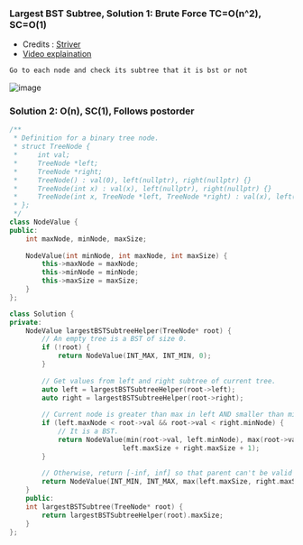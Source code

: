 ### __Largest BST Subtree, Solution 1: Brute Force TC=O(n^2), SC=O(1)__

- Credits : [Striver](https://github.com/striver79/FreeKaTreeSeries/blob/main/largestBSTinBTCpp)
- [Video explaination](https://www.youtube.com/watch?v=X0oXMdtUDwo&list=PLgUwDviBIf0q8Hkd7bK2Bpryj2xVJk8Vk&index=54)

```md
Go to each node and check its subtree that it is bst or not
```



![image](https://user-images.githubusercontent.com/51910127/144740493-8b091d8c-2cc6-4c00-b4c6-cbcfdfadc4ee.png)


### __Solution 2: O(n), SC(1), Follows postorder__
```cpp
/**
 * Definition for a binary tree node.
 * struct TreeNode {
 *     int val;
 *     TreeNode *left;
 *     TreeNode *right;
 *     TreeNode() : val(0), left(nullptr), right(nullptr) {}
 *     TreeNode(int x) : val(x), left(nullptr), right(nullptr) {}
 *     TreeNode(int x, TreeNode *left, TreeNode *right) : val(x), left(left), right(right) {}
 * };
 */
class NodeValue {
public:
    int maxNode, minNode, maxSize;
    
    NodeValue(int minNode, int maxNode, int maxSize) {
        this->maxNode = maxNode;
        this->minNode = minNode;
        this->maxSize = maxSize;
    }
};

class Solution {
private:
    NodeValue largestBSTSubtreeHelper(TreeNode* root) {
        // An empty tree is a BST of size 0.
        if (!root) {
            return NodeValue(INT_MAX, INT_MIN, 0);
        }
        
        // Get values from left and right subtree of current tree.
        auto left = largestBSTSubtreeHelper(root->left);
        auto right = largestBSTSubtreeHelper(root->right);
        
        // Current node is greater than max in left AND smaller than min in right, it is a BST.
        if (left.maxNode < root->val && root->val < right.minNode) {
            // It is a BST.
            return NodeValue(min(root->val, left.minNode), max(root->val, right.maxNode), 
                            left.maxSize + right.maxSize + 1);
        }
        
        // Otherwise, return [-inf, inf] so that parent can't be valid BST
        return NodeValue(INT_MIN, INT_MAX, max(left.maxSize, right.maxSize));
    }
    public:
    int largestBSTSubtree(TreeNode* root) {
        return largestBSTSubtreeHelper(root).maxSize;
    }
};
```
